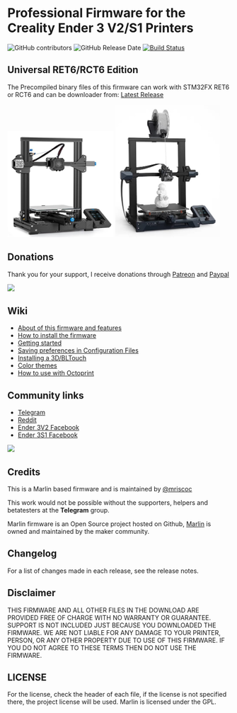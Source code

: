 # Professional Firmware for the Creality Ender 3 V2/S1 Printers

![GitHub contributors](https://img.shields.io/github/contributors/mriscoc/Ender3V2S1.svg)
![GitHub Release Date](https://img.shields.io/github/release-date/mriscoc/Ender3V2S1.svg)
[![Build Status](https://github.com/mriscoc/Ender3V2S1/workflows/CI/badge.svg?branch=Ender3V2S1-Released)](https://github.com/mriscoc/Ender3V2S1/actions)

## Universal RET6/RCT6 Edition

The Precompiled binary files of this firmware can work with STM32FX RET6 or RCT6 and can be downloader from:
[Latest Release](https://github.com/mriscoc/Ender3V2S1/releases/latest)

<img aling=left height=240 src="buildroot/share/pixmaps/Ender-3V2.jpg" /> <img height=300 src="buildroot/share/pixmaps/Ender-3S1.jpg" />
<BR/>

## Donations
Thank you for your support, I receive donations through [Patreon](https://www.patreon.com/mriscoc) and [Paypal](https://www.paypal.com/paypalme/mriscoc)   

[<img src="https://www.paypalobjects.com/en_US/i/btn/btn_donateCC_LG.gif">](https://www.paypal.com/donate?business=85SPAAR6UZEE8&currency_code=USD)   

## Wiki
 - [About of this firmware and features](https://github.com/mriscoc/Ender3V2S1/wiki)
 - [How to install the firmware](https://github.com/mriscoc/Ender3V2S1/wiki/How-to-install-the-firmware)
 - [Getting started](https://github.com/mriscoc/Ender3V2S1/wiki/Calibration-Guides)
 - [Saving preferences in Configuration Files](https://github.com/mriscoc/Ender3V2S1/wiki/Configuration-files)
 - [Installing a 3D/BLTouch](https://github.com/mriscoc/Ender3V2S1/wiki/3D-BLTouch)
 - [Color themes](https://github.com/mriscoc/Ender3V2S1/wiki/Color-Themes)
 - [How to use with Octoprint](https://github.com/mriscoc/Ender3V2S1/wiki/Octoprint)
  
## Community links
* [Telegram](https://t.me/ender3v2s1firmware)
* [Reddit](https://www.reddit.com/r/Ender3v2Firmware) 
* [Ender 3V2 Facebook](https://www.facebook.com/groups/ender3v2firmware)
* [Ender 3S1 Facebook](https://www.facebook.com/groups/ender3s1printer)

![](https://raw.githubusercontent.com/mriscoc/Ender3V2S1/Ender3V2S1-Released/screenshots/main.jpg)

## Credits

This is a Marlin based firmware and is maintained by [@mriscoc](https://github.com/mriscoc)  

This work would not be possible without the supporters, helpers and betatesters at the **Telegram** group.

Marlin firmware is an Open Source project hosted on Github, [Marlin](https://marlinfw.org/) is owned and maintained by the maker community.  

## Changelog

For a list of changes made in each release, see the release notes.

## Disclaimer  

THIS FIRMWARE AND ALL OTHER FILES IN THE DOWNLOAD ARE PROVIDED FREE OF CHARGE WITH NO WARRANTY OR GUARANTEE. SUPPORT IS NOT INCLUDED JUST BECAUSE YOU DOWNLOADED THE FIRMWARE. WE ARE NOT LIABLE FOR ANY DAMAGE TO YOUR PRINTER, PERSON, OR ANY OTHER PROPERTY DUE TO USE OF THIS FIRMWARE. IF YOU DO NOT AGREE TO THESE TERMS THEN DO NOT USE THE FIRMWARE.

## LICENSE
For the license, check the header of each file, if the license is not specified there, the project license will be used. Marlin is licensed under the GPL.
